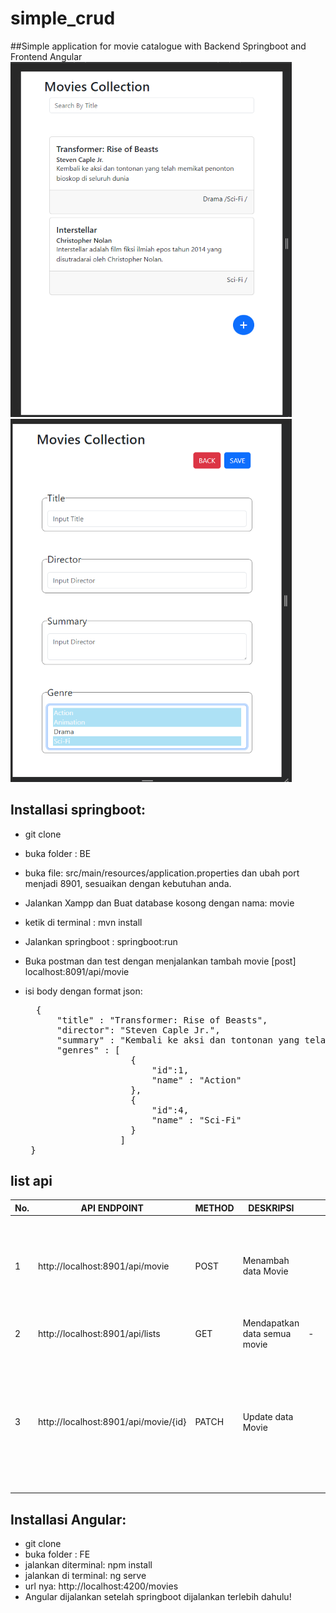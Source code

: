 # simple_crud

##Simple application for movie catalogue with Backend Springboot and Frontend Angular
</br>
<img src="https://github.com/alexistdev/simple_crud/blob/main/image/simple1.png?raw=true" width="450px">
<img src="https://github.com/alexistdev/simple_crud/blob/main/image/simple2.png?raw=true" width="450px">
## Installasi springboot:
- git clone 
- buka folder : BE
- buka file: src/main/resources/application.properties dan ubah port menjadi 8901, sesuaikan dengan kebutuhan anda.
- Jalankan Xampp dan Buat database kosong dengan nama: movie
- ketik di terminal : mvn install
- Jalankan springboot : springboot:run
- Buka postman dan test dengan menjalankan tambah movie [post] localhost:8091/api/movie
- isi body dengan format json:

  <pre>
    {
        "title" : "Transformer: Rise of Beasts",
        "director": "Steven Caple Jr.",
        "summary" : "Kembali ke aksi dan tontonan yang telah memikat penonton bioskop di seluruh dunia",
        "genres" : [
                      {
                          "id":1,
                          "name" : "Action"
                      },
                      {
                          "id":4,
                          "name" : "Sci-Fi"
                      }
                    ]
   }
  </pre>
## list api
<table>
  <thead>
    <tr>
      <th>No.</th>
      <th>API ENDPOINT</th>
      <th>METHOD</th>
      <th>DESKRIPSI</th>
      <th>PAYLOAD</th>
    </tr>
  </thead>
  <tbody>
    <tr>
      <td>1</td>
      <td>http://localhost:8901/api/movie</td>
      <td>POST</td>
      <td>Menambah data Movie</td>
      <td>
        <pre>
              {
                  "name":"admin2",
                  "description":"administrator",
                  "status": "1",
                  "createdBy": "admin",
                  "modifiedBy": "admin"
              }
          </pre>
      </td>
    </tr>
     <tr>
      <td>2</td>
      <td>http://localhost:8901/api/lists</td>
      <td>GET</td>
      <td>Mendapatkan data semua movie</td>
       <td>-</td>
    </tr>
    <tr>
      <td>3</td>
      <td>http://localhost:8901/api/movie/{id}</td>
      <td>PATCH</td>
      <td>Update data Movie</td>
      <td>
        <pre>
              {
                  "title" : "TTTTT",
                  "director": "ttasd",
                  "summary" : "Transformer 3223232",
                  "genres" : [
                          {
                              "id":4,
                              "name" : "Sci-Fi"
                          }
                  ]
              }
        </pre>
    </tr>
  </tbody>
</table>

## Installasi Angular:
- git clone
- buka folder : FE
- jalankan diterminal: npm install
- jalankan di terminal: ng serve
- url nya: http://localhost:4200/movies
- Angular dijalankan setelah springboot dijalankan terlebih dahulu!

